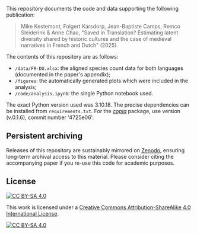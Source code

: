 
This repository documents the code and data supporting the following publication:

> Mike Kestemont, Folgert Karsdorp, Jean-Baptiste Camps, Remco Sleiderink & Anne Chao, "Saved in Translation? Estimating latent diversity shared by historic cultures and the case of medieval narratives in French and Dutch" (2025).

The contents of this repository are as follows:
- `/data/FR-DU.xlsx`: the aligned species count data for both languages (documented in the paper's appendix);
- `/figures`: the automatically generated plots which were included in the analysis;
- `/code/analysis.ipynb`: the single Python notebook used.

The exact Python version used was 3.10.18. The precise dependencies can be installed from `requirements.txt`. For the [*copia*](https://github.com/mikekestemont/copia) package, use version (v.0.1.6), commit number '4725e06'.

## Persistent archiving
Releases of this repository are sustainably mirrored on [Zenodo](https://zenodo.org/), ensuring long-term archival access to this material. Please consider citing the accompanying paper if you re-use this code for academic purposes.

## License
[![CC BY-SA 4.0][cc-by-sa-shield]][cc-by-sa]

This work is licensed under a [Creative Commons Attribution-ShareAlike 4.0 International License][cc-by-sa].

[![CC BY-SA 4.0][cc-by-sa-image]][cc-by-sa]

[cc-by-sa]: http://creativecommons.org/licenses/by-sa/4.0/
[cc-by-sa-image]: https://licensebuttons.net/l/by-sa/4.0/88x31.png
[cc-by-sa-shield]: https://img.shields.io/badge/License-CC%20BY--SA%204.0-lightgrey.svg
